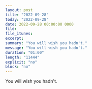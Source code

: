 ```yaml
---
layout: post
title: "2022-09-28"
today: "2022-09-28"
date: 2022-09-28 00:00:00 0000
file:
file_itunes:
excerpt:
summary: "You will wish you hadn't."
message: "You will wish you hadn't."
duration: "01:00"
length: "11444"
explicit: "no"
block: "no"
---
```

You will wish you hadn't.

